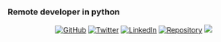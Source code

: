 ### Remote developer in python


<p align="center">
  <a href="https://github.com/andresvanegas19"><img src="https://img.shields.io/github/followers/andresvanegas19?label=Github&style=social" alt="GitHub"></a>
  <a href="https://twitter.com/And_Reyw"><img src="https://img.shields.io/twitter/follow/And_Reyw?style=social" alt="Twitter"></a>
  <a href="https://www.linkedin.com/in/andres-reyes3/"><img src="https://img.shields.io/badge/LinkedIn--blueviolet.svg?style=social&logo=linkedin" alt="LinkedIn"></a>
  <a href="http://andresredev.co/"><img src="https://img.shields.io/github/languages/top/andresvanegas19/holberton-system_engineering-devops" alt="Repository"></a>
  <a href="https://medium.com/@andresreyesv" style="width: 10px;"><img src="https://img.shields.io/badge/Medium-Follow-lightgrey"></a>
</p>

